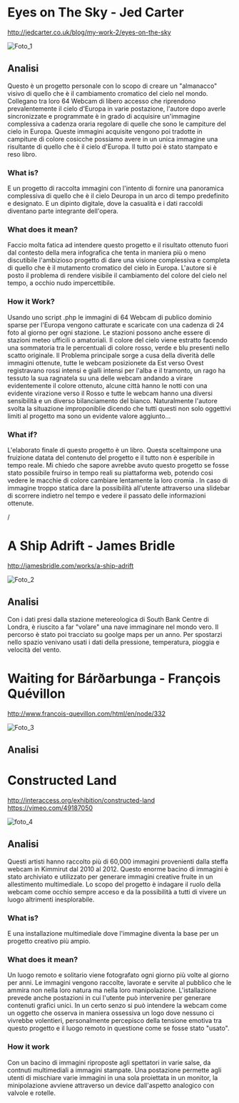# Eyes on The Sky - Jed Carter

http://jedcarter.co.uk/blog/my-work-2/eyes-on-the-sky

![Foto_1](http://i.imgur.com/eWWFYaN.jpg)

## Analisi
Questo è un progetto personale con lo scopo di creare un "almanacco" visivo di quello che è il cambiamento cromatico del cielo nel mondo. Collegano tra loro 64 Webcam di libero accesso che riprendono prevalentemente il cielo d'Europa in varie postazione, l'autore dopo averle sincronizzate e programmate è in grado di acquisire un'immagine complessiva a cadenza oraria regolare di quelle che sono le campiture del cielo in Europa. Queste immagini acquisite vengono poi tradotte in campiture di colore cosicche possiamo avere in un unica immagine una risultante di quello che è il cielo d'Europa. Il tutto poi è stato stampato e reso libro.

                                                                  
### What is?  

E un progetto di raccolta immagini con l'intento di fornire una panoramica complessiva di quello che è il cielo Deuropa in un arco di tempo predefinito e designato. E un dipinto digitale, dove la casualità e i dati raccoldi diventano parte integrante dell'opera.

### What does it mean?

Faccio molta fatica ad intendere questo progetto e il risultato ottenuto fuori dal contesto della mera infografica che tenta in maniera più o meno discutibile l'ambizioso progetto di dare una visione complessiva e completa di quello che è il mutamento cromatico del cielo in Europa. L'autore si è posto il problema di rendere visibile il cambiamento del colore del cielo nel tempo, a occhio nudo impercettibile. 

### How it Work?

Usando uno script .php le immagini di 64 Webcam di publico dominio sparse per l'Europa vengono catturate e scaricate con una cadenza di 24 foto al giorno per ogni stazione. Le stazioni possono anche essere di stazioni meteo ufficili o amatoriali. 
Il colore del cielo viene estratto facendo una sommatoria tra le percentuali di colore rosso, verde e blu presenti nello scatto originale.
Il Problema principale sorge a cusa della diverità delle immagini ottenute, tutte le webcam posizionete da Est verso Ovest registravano rossi intensi e gialli intensi per l'alba e il tramonto, un rago ha tessuto la sua ragnatela su una delle webcam andando a virare evidentemente il colore ottenuto, alcune città hanno le notti con una evidente virazione verso il Rosso e tutte le webcam hanno una diversi sensibilità e un diverso bilanciamento del bianco. Naturalmente l'autore svolta la situazione improponiblie dicendo che tutti questi non solo oggettivi limiti al progetto ma sono un evidente valore aggiunto...

### What if?

L'elaborato finale di questo progetto è un libro. Questa sceltaimpone una fruizione datata del contenuto del progetto e il tutto non è esperibile in tempo reale. Mi chiedo che sapore avrebbe avuto questo progetto se fosse stato possibile fruirso in tempo reali su piattaforma web, potendo cosi vedere le macchie di colore cambiare lentamente la loro cromia . In caso di immagine troppo statica dare la possibilità all'utente attraverso una slidebar di scorrere indietro nel tempo e vedere il passato delle informazioni ottenute.

/

# A Ship Adrift - James Bridle

http://jamesbridle.com/works/a-ship-adrift

![Foto_2](http://i.imgur.com/l4YSfxy.jpg)

## Analisi

Con i dati presi dalla stazione metereologica di South Bank Centre di Londra, è riuscito a far "volare" una nave immaginare nel mondo vero. Il percorso è stato poi tracciato su goolge maps per un anno. Per spostarzi nello spazio venivano usati i dati della pressione, temperatura, pioggia e velocità del vento.


# Waiting for Bárðarbunga - François Quévillon

http://www.francois-quevillon.com/html/en/node/332

![Foto_3](http://i.imgur.com/IJO3rbH.jpg)

## Analisi


# Constructed Land

http://interaccess.org/exhibition/constructed-land
https://vimeo.com/49187050

![foto_4](http://i.imgur.com/3hX963V.jpg)

## Analisi
Questi artisti hanno raccolto più di 60,000 immagini provenienti dalla steffa webcam in Kimmirut dal 2010 al 2012. Questo enorme bacino di immagini è stato archiviato e utilizzato per generare immagini creative fruite in un allestimento multimediale. Lo scopo del progetto è indagare il ruolo della webcam come occhio sempre acceso e da la possibilità a tutti di vivere un luogo altrimenti inesplorabile.

### What is?

E una installazione multimediale dove l'immagine diventa la base per un progetto creativo più ampio. 

### What does it mean?

Un luogo remoto e solitario viene fotografato ogni giorno più volte al giorno per anni. Le immagini vengono raccolte, lavorate e servite al pubblico che le ammira non nella loro natura ma nella loro manipolazione. L'istallazione prevede anche postazioni in cui l'utente può intervenire per generare contenuti grafici unici. In un certo senzo si può intendere la webcam come un oggetto che osserva in maniera ossessiva un logo dove nessuno ci vivrebbe volentieri, personalmente percepisco della tensione emotiva tra questo progetto e il luogo remoto in questione come se fosse stato "usato".

### How it work

Con un bacino di immagini riproposte agli spettatori in varie salse, da contnuti multimediali a immagini stampate. Una postazione permette agli utenti di mischiare varie immagini in una sola proiettata in un monitor, la minipolazione avviene attraverso un device dall'aspetto analogico con valvole e rotelle.



